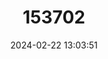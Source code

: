 ---
title: "153702"
category: "Pontastacus pachypus"
draft: false
date: 2024-02-22 13:03:51
languages:
  English: ["Thick-clawed Crayfish"]
---